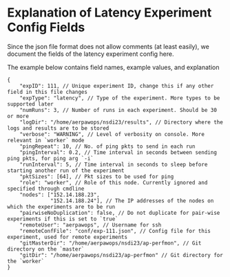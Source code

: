 # Explanation of Latency Experiment Config Fields

Since the json file format does not allow comments (at least easily), we document the fields of the latency experiment config here.

The example below contains field names, example values, and explanation

``` json-with-comments
{
    "expID": 111, // Unique experiment ID, change this if any other field in this file changes
    "expType": "latency", // Type of the experiment. More types to be supported later
    "numRuns": 3, // Number of runs in each experiment. Should be 30 or more
    "logDir": "/home/aerpawops/nsdi23/results", // Directory where the logs and results are to be stored
    "verbose": "WARNING", // Level of verbosity on console. More relevant in `worker` mode
    "pingRepeat": 10, // No. of ping pkts to send in each run
    "pingInterval": 0.2, // Time interval in seconds between sending ping pkts, for ping arg `-i`
    "runInterval": 5, // Time interval in seconds to sleep before starting another run of the experiment
    "pktSizes": [64], // Pkt sizes to be used for ping
    "role": "worker", // Role of this node. Currently ignored and specified through cmdline
    "nodes": ["152.14.188.23",
              "152.14.188.24"], // The IP addresses of the nodes on which the experiments are to be run
    "pairwiseNoDuplication": false, // Do not duplicate for pair-wise experiments if this is set to `true`
    "remoteUser": "aerpawops", // Username for ssh
    "remoteConfFile": "conf/exp-111.json", // Config file for this experiment, used for remote experiments
    "gitMasterDir": "/home/aerpawops/nsdi23/ap-perfmon", // Git directory on the `master`
    "gitDir": "/home/aerpawops/nsdi23/ap-perfmon" // Git directory for the `worker`
}
```

